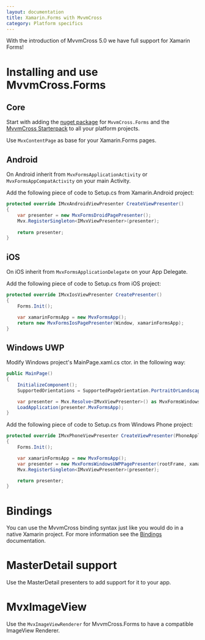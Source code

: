 ```yaml
---
layout: documentation
title: Xamarin.Forms with MvvmCross
category: Platform specifics
---
```


With the introduction of MvvmCross 5.0 we have full support for Xamarin Forms!

# Installing and use MvvmCross.Forms

## Core

Start with adding the [nuget package](https://www.nuget.org/packages/MvvmCross.Forms/) for `MvvmCross.Forms` and the [MvvmCross Starterpack](https://www.nuget.org/packages/MvvmCross.StarterPack/) to all your platform projects.

Use `MvxContentPage` as base for your Xamarin.Forms pages.

## Android 
On Android inherit from `MvxFormsApplicationActivity` or `MvxFormsAppCompatActivity` on your main Activity.

Add the following piece of code to Setup.cs from Xamarin.Android project:
```c#
protected override IMvxAndroidViewPresenter CreateViewPresenter()
{
    var presenter = new MvxFormsDroidPagePresenter();
    Mvx.RegisterSingleton<IMvxViewPresenter>(presenter);
    
    return presenter;
}
```

## iOS

On iOS inherit from `MvxFormsApplicationDelegate` on your App Delegate.

Add the following piece of code to Setup.cs from iOS project:

```c#
protected override IMvxIosViewPresenter CreatePresenter()
{
    Forms.Init();

    var xamarinFormsApp = new MvxFormsApp();
    return new MvxFormsIosPagePresenter(Window, xamarinFormsApp);
}
```

## Windows UWP

Modify Windows project's MainPage.xaml.cs ctor. in the following way:
```c#
public MainPage()
{
    InitializeComponent();
    SupportedOrientations = SupportedPageOrientation.PortraitOrLandscape;

    var presenter = Mvx.Resolve<IMvxViewPresenter>() as MvxFormsWindowsUWPPagePresenter;
    LoadApplication(presenter.MvxFormsApp);
}
```

Add the following piece of code to Setup.cs from Windows Phone project:
```c#
protected override IMvxPhoneViewPresenter CreateViewPresenter(PhoneApplicationFrame rootFrame)
{
    Forms.Init();

    var xamarinFormsApp = new MvxFormsApp();
    var presenter = new MvxFormsWindowsUWPPagePresenter(rootFrame, xamarinFormsApp);
    Mvx.RegisterSingleton<IMvxViewPresenter>(presenter);

    return presenter;
}
```

# Bindings

You can use the MvvmCross binding syntax just like you would do in a native Xamarin project. For more information see the [Bindings](https://www.mvvmcross.com/documentation/fundamentals/data-binding) documentation.

# MasterDetail support

Use the MasterDetail presenters to add support for it to your app.

# MvxImageView

Use the `MvxImageViewRenderer` for MvvmCross.Forms to have a compatible ImageView Renderer.
